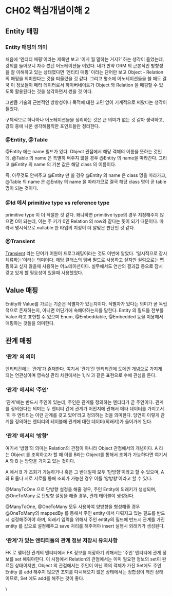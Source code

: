 # CH02 핵심개념이해 2

## Entity 매핑 <a href="#entity" id="entity"></a>

### Entity 매핑의 의미 <a href="#entity" id="entity"></a>

처음에 ‘엔티티 매핑’이라는 제목만 보고 ‘이게 뭘 말하는 거지?’ 하는 생각이 들었는데, 강의를 들어보니 자주 썼던 어노테이션들 이었다. 내가 만약 ORM 의 근본적인 방향성을 잘 이해하고 있는 상태였다면 ‘엔티티 매핑’ 이라는 단어만 보고 Object - Relation 의 매핑을 의미한다는 것을 떠올렸을 것 같다. 그리고 평소에 어노테이션들을 쓸 때도 결국 이 정보들이 메타 데이터로서 하이버네이트가 Object 와 Relation 을 매핑할 수 있도록 활용된다는 것을 생각하면서 썼을 것 이다.

그만큼 기술의 근본적인 방향성이나 목적에 대한 고민 없이 기계적으로 써왔다는 생각이 들었다.

구체적으로 하나하나 어노테이션들을 정리하는 것은 큰 의미가 없는 것 같아 생략하고, 강의 중에 나온 생각해봄직한 포인트들만 정리한다.

### @Entity, @Table <a href="#entity-table" id="entity-table"></a>

@Entity 에는 name 필드가 있다. Object 관점에서 해당 객체의 이름을 뜻하는 것인데, @Table 의 name 은 특별히 써주지 않을 경우 @Entity 의 name을 따라간다. 그리고 @Entity 의 name 의 기본 값은 해당 class 의 이름이다.

즉, 아무것도 안써주고 @Entity 만 쓸 경우 @Entity 의 name 은 class 명을 따라가고, @Table 의 name 은 @Entity 의 name 을 따라가므로 결국 해당 class 명이 곧 table 명이 되는 것이다.

### @Id 에서 primitive type vs reference type <a href="#id-primitive-type-vs-reference-type" id="id-primitive-type-vs-reference-type"></a>

primitive type 이 더 적절한 것 같다. 왜냐하면 primitive type의 경우 지정해주지 않으면 0이 되는데, 이는 주 키가 0인 Relation 의 row와 같다는 뜻이 되기 때문이다. 따라서 명시적으로 nullable 한 타입의 지정이 더 알맞은 판단인 것 같다.

### @Transient <a href="#transient" id="transient"></a>

[Transient](https://en.wikipedia.org/wiki/Transient\_\(computer\_programming\)) 라는 단어가 어원이 프로그래밍이라는 것도 이번에 알았다. ‘일시적으로 잠시 체류하는’이라는 의미이다. 해당 클래스의 멤버 필드로 사용하고 싶지만 컬럼으로는 맵핑하고 싶지 않을때 사용하는 어노테이션이다. 실무에서도 연산의 결과값 등으로 잠시 갖고 있게 할 필요성이 있을때 사용했었다.

## Value 매핑 <a href="#value" id="value"></a>

Entity와 Value를 가르는 기준은 식별자가 있는지이다. 식별자가 있다는 의미가 곧 독립적으로 존재하는지, 아니면 어딘가에 속해야하는지를 말한다. Entity 의 필드들 전부를 Value 라고 표현할 수 있으며 Enum, @Embeddable, @Embedded 등을 이용해서 매핑하는 것들을 의미한다.

## 관계 매핑 <a href="#undefined" id="undefined"></a>

### ‘관계’ 의 의미 <a href="#undefined" id="undefined"></a>

엔티티간에는 ‘관계’가 존재한다. 여기서 ‘관계’란 엔티티간에 도메인 개념으로 가지게 되는 연관성이며 영속성 관리 차원에서는 1, N 과 같은 표현으로 수에 관심을 둔다.

### ‘관계’ 에서의 ‘주인’ <a href="#undefined" id="undefined"></a>

‘관계’에는 반드시 주인이 있는데, 주인은 관계를 정의하는 엔티티가 곧 주인이다. 관계를 정의한다는 의미는 두 엔티티 간에 관계가 어떤지에 관해서 메타 데이터를 가지고서 ‘이 두 엔티티는 이런 관계를 갖고 있어’라고 정의하는 것을 의미한다. 당연히 이렇게 관계를 정의하는 엔티티의 테이블에 관계에 대한 데이터(외래키)가 들어가게 된다.

### ‘관계’ 에서의 ‘방향’ <a href="#undefined" id="undefined"></a>

여기서 ‘방향’의 의미는 Relation의 관점이 아니라 Object 관점에서의 개념이다. A 라는 Object 를 조회하고자 할 때 이를 B라는 Object를 통해서 조회가 가능하다면 여기서 A 와 B 는 방향을 가지고 있는 것이다.

A 에서 B 가 조회가 가능하거나 혹은 그 반대일때 모두 ‘단방향’이라고 할 수 있으며, A 와 B 둘다 서로 서로를 통해 조회가 가능한 경우 이를 ‘양방향’이라고 할 수 있다.

@ManyToOne 으로 단방향 설정을 해줄 경우, 주인 Entity에 외래키가 생성되며, @OneToMany 로 단방향 설정을 해줄 경우, 관계 테이블이 생성된다.

@ManyToOne, @OneToMany 모두 사용하여 양방향을 형성해줄 경우 @OneToMany의 mappedBy 를 통해서 주인 entity 에서 다뤄지고 있는 필드를 반드시 설정해주어야 하며, 외래키 입력을 위해서 주인 entity의 필드에 반드시 관계를 가진 entity 를 값으로 설정해주고 save 처리를 해주어야 insert 실행시 외래키가 생성된다.

### ‘관계’가 있는 엔티티들의 관계 정보 저장시 유의사항 <a href="#undefined" id="undefined"></a>

FK 로 맺어진 관계의 엔티티에서 FK 정보를 저장하기 위해서는 ‘주인’ 엔티티에 관계 정보를 set 해줘야한다. 이 시점에서 Relation의 관점에서는 이미 필요한 정보의 set이 완료된 상태이지만, Object 의 관점에서는 주인이 아닌 쪽의 객체가 가진 Set에도 주인 Entity 를 add 해주지 않으면 조회를 다시해오지 않은 상태에서는 정합성이 깨진 상태이므로, Set 에도 add를 해주는 것이 좋다.

\
